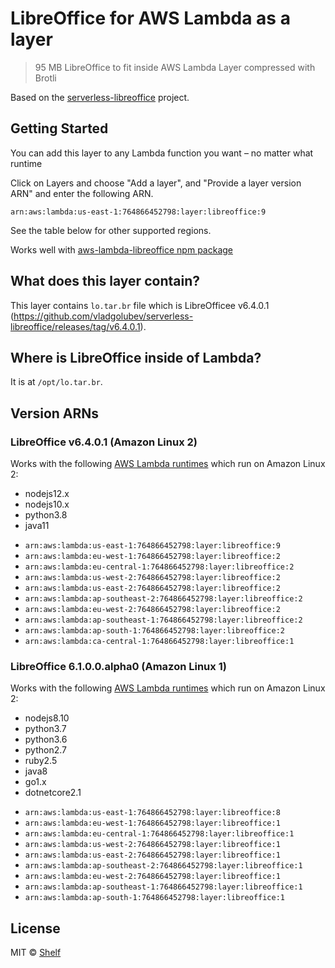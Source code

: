 # LibreOffice for AWS Lambda as a layer

> 95 MB LibreOffice to fit inside AWS Lambda Layer compressed with Brotli

Based on the [serverless-libreoffice](https://github.com/vladgolubev/serverless-libreoffice) project.

## Getting Started

You can add this layer to any Lambda function you want – no matter what runtime

Click on Layers and choose "Add a layer", and "Provide a layer version
ARN" and enter the following ARN.

```
arn:aws:lambda:us-east-1:764866452798:layer:libreoffice:9
```

See the table below for other supported regions.

Works well with [aws-lambda-libreoffice npm package](https://github.com/shelfio/aws-lambda-libreoffice)

## What does this layer contain?

This layer contains `lo.tar.br` file which is LibreOfficee v6.4.0.1 (https://github.com/vladgolubev/serverless-libreoffice/releases/tag/v6.4.0.1).

## Where is LibreOffice inside of Lambda?

It is at `/opt/lo.tar.br`.

## Version ARNs

### LibreOffice v6.4.0.1 (Amazon Linux 2)

Works with the following [AWS Lambda runtimes](https://docs.aws.amazon.com/lambda/latest/dg/lambda-runtimes.html) which run on Amazon Linux 2:

- nodejs12.x
- nodejs10.x
- python3.8
- java11

* `arn:aws:lambda:us-east-1:764866452798:layer:libreoffice:9`
* `arn:aws:lambda:eu-west-1:764866452798:layer:libreoffice:2`
* `arn:aws:lambda:eu-central-1:764866452798:layer:libreoffice:2`
* `arn:aws:lambda:us-west-2:764866452798:layer:libreoffice:2`
* `arn:aws:lambda:us-east-2:764866452798:layer:libreoffice:2`
* `arn:aws:lambda:ap-southeast-2:764866452798:layer:libreoffice:2`
* `arn:aws:lambda:eu-west-2:764866452798:layer:libreoffice:2`
* `arn:aws:lambda:ap-southeast-1:764866452798:layer:libreoffice:2`
* `arn:aws:lambda:ap-south-1:764866452798:layer:libreoffice:2`
* `arn:aws:lambda:ca-central-1:764866452798:layer:libreoffice:1`

### LibreOffice 6.1.0.0.alpha0 (Amazon Linux 1)

Works with the following [AWS Lambda runtimes](https://docs.aws.amazon.com/lambda/latest/dg/lambda-runtimes.html) which run on Amazon Linux 2:

- nodejs8.10
- python3.7
- python3.6
- python2.7
- ruby2.5
- java8
- go1.x
- dotnetcore2.1

* `arn:aws:lambda:us-east-1:764866452798:layer:libreoffice:8`
* `arn:aws:lambda:eu-west-1:764866452798:layer:libreoffice:1`
* `arn:aws:lambda:eu-central-1:764866452798:layer:libreoffice:1`
* `arn:aws:lambda:us-west-2:764866452798:layer:libreoffice:1`
* `arn:aws:lambda:us-east-2:764866452798:layer:libreoffice:1`
* `arn:aws:lambda:ap-southeast-2:764866452798:layer:libreoffice:1`
* `arn:aws:lambda:eu-west-2:764866452798:layer:libreoffice:1`
* `arn:aws:lambda:ap-southeast-1:764866452798:layer:libreoffice:1`
* `arn:aws:lambda:ap-south-1:764866452798:layer:libreoffice:1`

## License

MIT © [Shelf](https://shelf.io)
